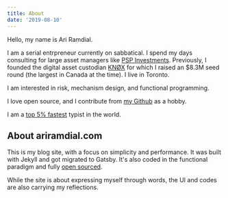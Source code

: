 ```yaml
---
title: About
date: '2019-08-10'
---
```

Hello, my name is Ari Ramdial.

I am a serial entrpreneur currently on sabbatical. I spend my days consulting for large asset managers like [PSP Investments](https://www.investpsp.com/en/). Previously, I founded the digital asset custodian [KNØX](https://kn0x.io/) for which I raised an $8.3M seed round (the largest in Canada at the time). I live in Toronto.

I am interested in risk, mechanism design, and functional programming.

I love open source, and I contribute from [my Github](https://github.com/wangsongiam/) as a hobby.

I am a [top 5% fastest](https://www.keyhero.com/profile/user67157/) typist in the world.

## About ariramdial.com

This is my blog site, with a focus on simplicity and performance. It was built with Jekyll and got migrated to Gatsby. It's also coded in the functional paradigm and fully [open sourced](https://github.com/wangsongiam/songwang.io).

While the site is about expressing myself through words, the UI and codes are also carrying my reflections.
